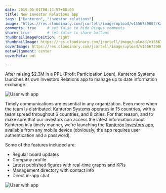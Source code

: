 ```yaml
---
date: 2019-05-01T00:14:57+00:00
title: New Investor Relations app
tags: ["kanteron", "investor relations"]
image: "https://res.cloudinary.com/jcortell/image/upload/v1556739007/Kanteron/InvestorRelationsApp/smartmockups_jv5ec1t6.jpg"
comments: true     # set false to hide Disqus comments
share: true        # set false to share buttons
thumbnailImagePosition: right
thumbnailImage: https://res.cloudinary.com/jcortell/image/upload/v1556739008/Kanteron/InvestorRelationsApp/threed_mockup_3.png
coverImage: https://res.cloudinary.com/jcortell/image/upload/v1556739007/Kanteron/InvestorRelationsApp/smartmockups_jv5ec1t6.jpg
metaAlignment: center
coverMeta: out

---
```


After raising $2.3M in a PPL (Profit Participation Loan), Kanteron Systems launches its own Investors Relations app to manage up to date information exchange.

<!--more-->

![User with app](https://res.cloudinary.com/jcortell/image/upload/v1556739010/Kanteron/InvestorRelationsApp/mockuper.png)

Timely communications are essential in any organization. Even more when the team is distributed. Kanteron Systems operates in 15 countries, with a team spread throughout 6 countries, and 8 cities. For that reason, and to make sure that our investors can access the latest information about Kanteron in a timely manner, we're launching the [Kanteron Investors app](https://investors.kanteron.com/), available from any mobile device (obviously, the app requires user authentication and a password).

Some of the features included are:

* Regular board updates
* Company profile
* Latest published figures with real-time graphs and KPIs
* Management directory with contact info
* Direct in-app chat

![User with app](https://res.cloudinary.com/jcortell/image/upload/v1556741687/Kanteron/InvestorRelationsApp/mockuper_4.png)
